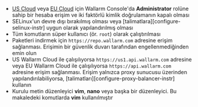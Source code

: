 * [US Cloud](https://us1.my.wallarm.com/) veya [EU Cloud](https://my.wallarm.com/) için Wallarm Console'da **Administrator** rolüne sahip bir hesaba erişim ve iki faktörlü kimlik doğrulamanın kapalı olması
* SELinux'un devre dışı bırakılmış olması veya [talimatlara][configure-selinux-instr] uygun olarak yapılandırılmış olması
* Tüm komutların süper kullanıcı (ör. `root`) olarak çalıştırılması
* Paketleri indirmek için `https://repo.wallarm.com` adresine erişim sağlanması. Erişimin bir güvenlik duvarı tarafından engellenmediğinden emin olun
* US Wallarm Cloud ile çalışılıyorsa `https://us1.api.wallarm.com` adresine veya EU Wallarm Cloud ile çalışılıyorsa `https://api.wallarm.com` adresine erişim sağlanması. Erişim yalnızca proxy sunucusu üzerinden yapılandırılabiliyorsa, [talimatları][configure-proxy-balancer-instr] kullanın
* Kurulu metin düzenleyici **vim**, **nano** veya başka bir düzenleyici. Bu makaledeki komutlarda **vim** kullanılmıştır